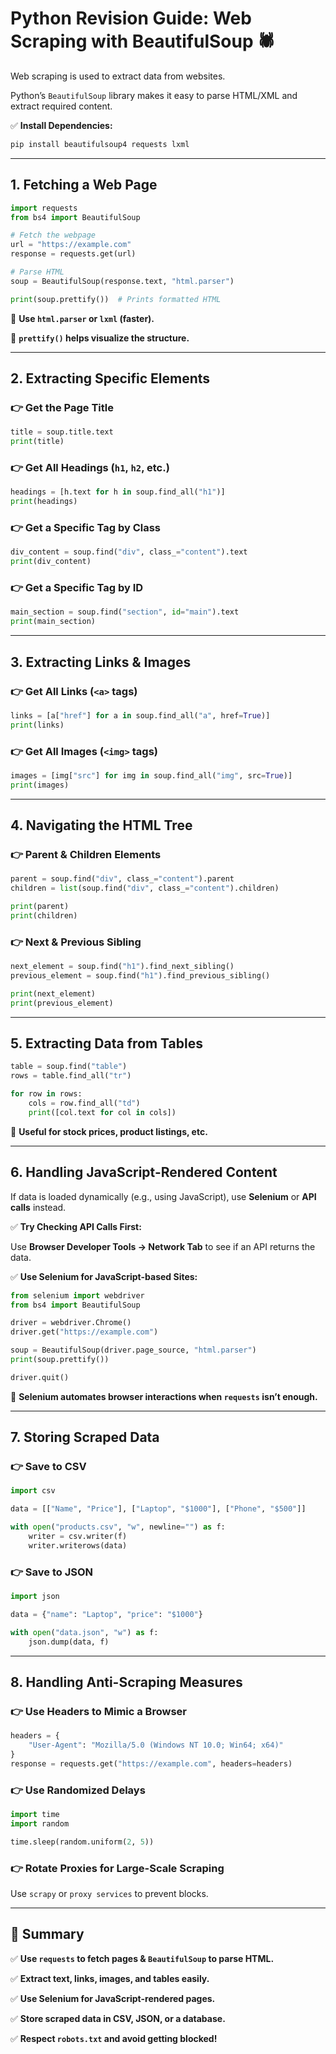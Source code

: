 # **Python Revision Guide: Web Scraping with BeautifulSoup 🕷️**

Web scraping is used to extract data from websites.

Python’s `BeautifulSoup` library makes it easy to parse HTML/XML and extract required content.

✅ **Install Dependencies:**

```bash
pip install beautifulsoup4 requests lxml
```

---

## **1. Fetching a Web Page**

```python
import requests
from bs4 import BeautifulSoup

# Fetch the webpage
url = "https://example.com"
response = requests.get(url)

# Parse HTML
soup = BeautifulSoup(response.text, "html.parser")

print(soup.prettify())  # Prints formatted HTML
```

🔹 **Use `html.parser` or `lxml` (faster).**

🔹 **`prettify()` helps visualize the structure.**

---

## **2. Extracting Specific Elements**

### **👉 Get the Page Title**

```python
title = soup.title.text
print(title)
```

### **👉 Get All Headings (`h1`, `h2`, etc.)**

```python
headings = [h.text for h in soup.find_all("h1")]
print(headings)
```

### **👉 Get a Specific Tag by Class**

```python
div_content = soup.find("div", class_="content").text
print(div_content)
```

### **👉 Get a Specific Tag by ID**

```python
main_section = soup.find("section", id="main").text
print(main_section)
```

---

## **3. Extracting Links & Images**

### **👉 Get All Links (`<a>` tags)**

```python
links = [a["href"] for a in soup.find_all("a", href=True)]
print(links)
```

### **👉 Get All Images (`<img>` tags)**

```python
images = [img["src"] for img in soup.find_all("img", src=True)]
print(images)
```

---

## **4. Navigating the HTML Tree**

### **👉 Parent & Children Elements**

```python
parent = soup.find("div", class_="content").parent
children = list(soup.find("div", class_="content").children)

print(parent)
print(children)
```

### **👉 Next & Previous Sibling**

```python
next_element = soup.find("h1").find_next_sibling()
previous_element = soup.find("h1").find_previous_sibling()

print(next_element)
print(previous_element)
```

---

## **5. Extracting Data from Tables**

```python
table = soup.find("table")
rows = table.find_all("tr")

for row in rows:
    cols = row.find_all("td")
    print([col.text for col in cols])
```

🔹 **Useful for stock prices, product listings, etc.**

---

## **6. Handling JavaScript-Rendered Content**

If data is loaded dynamically (e.g., using JavaScript), use **Selenium** or **API calls** instead.

✅ **Try Checking API Calls First:**

Use **Browser Developer Tools → Network Tab** to see if an API returns the data.

✅ **Use Selenium for JavaScript-based Sites:**

```python
from selenium import webdriver
from bs4 import BeautifulSoup

driver = webdriver.Chrome()
driver.get("https://example.com")

soup = BeautifulSoup(driver.page_source, "html.parser")
print(soup.prettify())

driver.quit()
```

🔹 **Selenium automates browser interactions when `requests` isn’t enough.**

---

## **7. Storing Scraped Data**

### **👉 Save to CSV**

```python
import csv

data = [["Name", "Price"], ["Laptop", "$1000"], ["Phone", "$500"]]

with open("products.csv", "w", newline="") as f:
    writer = csv.writer(f)
    writer.writerows(data)
```

### **👉 Save to JSON**

```python
import json

data = {"name": "Laptop", "price": "$1000"}

with open("data.json", "w") as f:
    json.dump(data, f)
```

---

## **8. Handling Anti-Scraping Measures**

### **👉 Use Headers to Mimic a Browser**

```python
headers = {
    "User-Agent": "Mozilla/5.0 (Windows NT 10.0; Win64; x64)"
}
response = requests.get("https://example.com", headers=headers)
```

### **👉 Use Randomized Delays**

```python
import time
import random

time.sleep(random.uniform(2, 5))
```

### **👉 Rotate Proxies for Large-Scale Scraping**

Use `scrapy` or `proxy services` to prevent blocks.

---

## **📌 Summary**

✅ **Use `requests` to fetch pages & `BeautifulSoup` to parse HTML.**

✅ **Extract text, links, images, and tables easily.**

✅ **Use Selenium for JavaScript-rendered pages.**

✅ **Store scraped data in CSV, JSON, or a database.**

✅ **Respect `robots.txt` and avoid getting blocked!**
